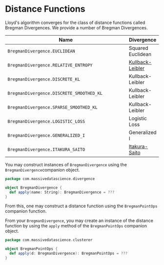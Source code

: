 # Distance Functions

Lloyd's algorithm converges for the class of distance functions called Bregman Divergences.  We provide a number of Bregman Divergences.

<table><thead><tr><th width="449">Name</th><th>Divergence</th></tr></thead><tbody><tr><td><code>BregmanDivergence.EUCLIDEAN</code></td><td>Squared Euclidean</td></tr><tr><td><code>BregmanDivergence.RELATIVE_ENTROPY</code></td><td><a href="http://en.wikipedia.org/wiki/Kullback%E2%80%93Leibler_divergence">Kullback-Leibler</a></td></tr><tr><td><code>BregmanDivergence.DISCRETE_KL</code></td><td>Kullback-Leibler</td></tr><tr><td><code>BregmanDivergence.DISCRETE_SMOOTHED_KL</code></td><td>Kullback-Leibler</td></tr><tr><td><code>BregmanDivergence.SPARSE_SMOOTHED_KL</code></td><td>Kullback-Leibler</td></tr><tr><td><code>BregmanDivergence.LOGISTIC_LOSS</code></td><td>Logistic Loss</td></tr><tr><td><code>BregmanDivergence.GENERALIZED_I</code></td><td>Generalized I</td></tr><tr><td><code>BregmanDivergence.ITAKURA_SAITO</code></td><td><a href="http://en.wikipedia.org/wiki/Itakura%E2%80%93Saito_distance">Itakura-Saito</a></td></tr></tbody></table>

You may construct instances of `BregmanDivergence` using the `BregmanDivergence`companion object.

```scala
package com.massivedatascience.divergence

object BregmanDivergence {
  def apply(name: String): BregmanDivergence = ???
}
```

From this, one may construct a distance function using the `BregmanPointOps` companion function.

From your `BregmanDivergence`, you may create an instance of the distance function by using the `apply` method of the `BregmanPointOps` companion object.&#x20;

```scala
package com.massivedatascience.clusterer

object BregmanPointOps {
  def apply(d: BregmanDivergence): BregmanPointOps = ???
}
```
